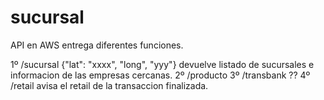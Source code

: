 # sucursal

API en AWS entrega diferentes funciones.

1º /sucursal {"lat": "xxxx", "long", "yyy"}  devuelve listado de sucursales e informacion de las empresas cercanas.
2º /producto 
3º /transbank ??
4º /retail  avisa el retail de la transaccion finalizada.

